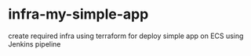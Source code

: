 # infra-my-simple-app
create required infra using terraform for deploy simple app on ECS using Jenkins pipeline
